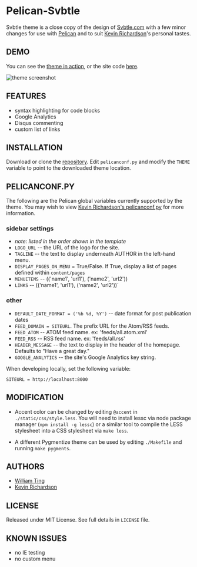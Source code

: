 # Pelican-Svbtle

Svbtle theme is a close copy of the design of [Svbtle.com](http://www.svbtle.com) with a few minor changes for use with [Pelican](http://getpelican.com) and to suit [Kevin Richardson](https://github.com/kfr2)'s personal tastes.

## DEMO

You can see the [theme in action](http://magically.us/), or the site code [here](https://github.com/kfr2/magically.us).

![theme screenshot](https://raw.github.com/kfr2/pelican-svbtle/master/screenshot.png)

## FEATURES

- syntax highlighting for code blocks
- Google Analytics
- Disqus commenting
- custom list of links

## INSTALLATION

Download or clone the [repository](https://github.com/kfr2/pelican-svbtle). Edit `pelicanconf.py` and modify the `THEME` variable to point to the downloaded theme location.

## PELICANCONF.PY

The following are the Pelican global variables currently supported by the theme.  You may wish to view [Kevin Richardson's pelicanconf.py](https://github.com/kfr2/magically.us/blob/master/pelicanconf.py) for more information.

### sidebar settings
- *note: listed in the order shown in the template*
- `LOGO_URL` -- the URL of the logo for the site.
- `TAGLINE` -- the text to display underneath AUTHOR in the left-hand menu.
- `DISPLAY_PAGES_ON_MENU` = True/False.    If True, display a list of pages defined within `content/pages`
- `MENUITEMS` -- (('name1', 'url1'), ('name2', 'url2'))
- `LINKS` -- (('name1', 'url1'), ('name2', 'url2'))`

### other
- `DEFAULT_DATE_FORMAT = ('%b %d, %Y')` -- date format for post publication dates
- `FEED_DOMAIN = SITEURL`.  The prefix URL for the Atom/RSS feeds.
- `FEED_ATOM` -- ATOM feed name.  ex: 'feeds/all.atom.xml'
- `FEED_RSS` -- RSS feed name.  ex: 'feeds/all.rss'
- `HEADER_MESSAGE` -- the text to display in the header of the homepage.  Defaults to "Have a great day."
- `GOOGLE_ANALYTICS` -- the site's Google Analytics key string.

When developing locally, set the following variable:

`SITEURL = http://localhost:8000`

## MODIFICATION

- Accent color can be changed by editing `@accent` in `./static/css/style.less`.  You will need to install lessc via node package manager (`npm install -g lessc`) or a similar tool to compile the LESS stylesheet into a CSS stylesheet via `make less`.

- A different Pygmentize theme can be used by editing `./Makefile` and running `make pygments`.

## AUTHORS

- [William Ting](https://github.com/wting)
- [Kevin Richardson](https://github.com/kfr2)

## LICENSE

Released under MIT License.  See full details in `LICENSE` file.

## KNOWN ISSUES

- no IE testing
- no custom menu
